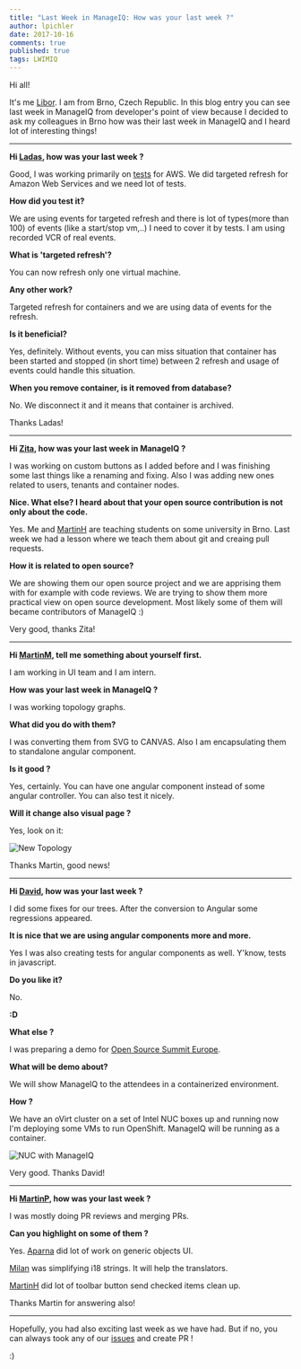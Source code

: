 ```yaml
---
title: "Last Week in ManageIQ: How was your last week ?"
author: lpichler
date: 2017-10-16
comments: true
published: true
tags: LWIMIQ
---
```


<intro>

Hi all!

It's me [Libor][lpichler]. I am from Brno, Czech Republic. In this blog entry you can see last week in ManageIQ from developer's point of view
because I decided to ask my colleagues in Brno how was their last week in ManageIQ and I heard lot of interesting things! 

---
**Hi [Ladas][lsmola],
how was your last week ?**

Good, I was working primarily on [tests][aws_test] for AWS.
We did targeted refresh for Amazon Web Services and we need lot of tests.

**How did you test it?**

We are using events for targeted refresh and there is lot of types(more than 100) of events (like a start/stop vm,..)
I need to cover it by tests. I am using recorded VCR of real events.

**What is 'targeted refresh'?**

You can now refresh only one virtual machine.

**Any other work?**

Targeted refresh for containers and we are using data of events for the refresh.

**Is it beneficial?**

Yes, definitely. Without events, you can miss situation that container has been started and stopped (in short time) 
between 2 refresh and usage of events could handle this situation.

**When you remove container, is it removed from database?**

No. We disconnect it and it means that container is archived.

Thanks Ladas! 

---

**Hi [Zita][znemecko],
how was your last week in ManageIQ ?**

I was working on custom buttons as I added before and I was finishing some last things like a renaming and fixing.
Also I was adding new ones related to users, tenants and container nodes.

**Nice. What else? I heard about that your open source contribution is not only about the code.**

Yes. Me and [MartinH][himdel] are teaching students on some university in Brno. Last week we had a lesson where we teach them about git and
creaing pull requests.

**How it is related to open source?**

We are showing them our open source project and we are apprising them with for example with code reviews. We are trying 
to show them more practical view on open source development. Most likely some of them will became contributors of ManageIQ :)

Very good, thanks Zita! 

---

**Hi [MartinM][Hyperkid123], tell me something about yourself first.**

I am working in UI team and I am intern.

**How was your last week in ManageIQ ?**

I was working topology graphs.

**What did you do with them?**

I was converting them from SVG to CANVAS. Also I am encapsulating them to standalone angular component.

**Is it good ?**

Yes, certainly. You can have one angular component instead of some angular controller. You can also test it nicely.

**Will it change also visual page ?**

Yes, look on it:

![New Topology](/assets/images/blog/new-topology.png)

Thanks Martin, good news! 

---

**Hi [David][skateman],
how was your last week ?**

I did some fixes for our trees. After the conversion to Angular some regressions appeared.

**It is nice that we are using angular components more and more.**

Yes I was also creating tests for angular components as well. Y'know, tests in javascript.

**Do you like it?**

No.

**:D**

**What else ?**

I was preparing a demo for [Open Source Summit Europe][summit].

**What will be demo about?**

We will show ManageIQ to the attendees in a containerized environment.

**How ?**

We have an oVirt cluster on a set of Intel NUC boxes up and running now I'm deploying some VMs to run OpenShift. 
ManageIQ will be running as a container.

![NUC with ManageIQ](/assets/images/blog/nuc.jpg)

Very good. Thanks David!

---

**Hi [MartinP][martinpovolny],
how was your last week ?**

I was mostly doing PR reviews and merging PRs.

**Can you highlight on some of them ?**

Yes. [Aparna][Aparna] did lot of work on generic objects UI.

[Milan][Milan] was simplifying i18 strings. It will help the translators.

[MartinH][himdel] did lot of toolbar button send checked items clean up.

Thanks Martin for answering also!

---

<outro>

Hopefully, you had also exciting last week as we have had. 
But if no, you can always took any of our [issues](https://github.com/ManageIQ/manageiq/issues)
and create PR !

:)


[lpichler]: https://github.com/lpichler
[lsmola]: https://github.com/Ladas
[aws_test]: https://github.com/ManageIQ/manageiq-providers-amazon/pull/312
[znemecko]: https://github.com/ZitaNemeckova
[himdel]: https://github.com/himdel
[Hyperkid123]: https://github.com/Hyperkid123
[skateman]: https://github.com/skateman
[summit]: http://events.linuxfoundation.org/events/open-source-summit-europe
[martinpovolny]: https://github.com/martinpovolny
[Aparna]: https://github.com/AparnaKarve
[Milan]: https://github.com/mzazrivec
